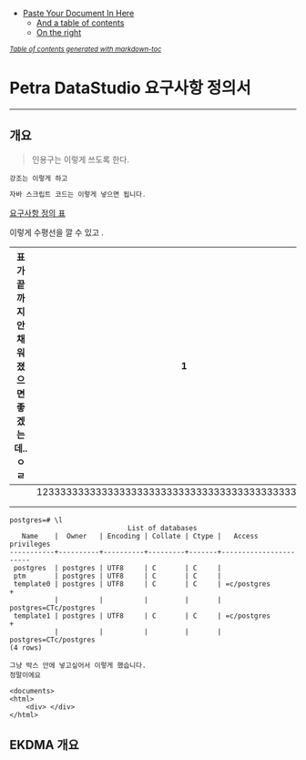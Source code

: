 

- [Paste Your Document In Here](#paste-your-document-in-here)
  * [And a table of contents](#and-a-table-of-contents)
  * [On the right](#on-the-right)

<small><i><a href='http://ecotrust-canada.github.io/markdown-toc/'>Table of contents generated with markdown-toc</a></i></small>

# Petra DataStudio 요구사항 정의서



---



## 개요

> 인용구는 이렇게 쓰도록 한다. 

`강조는 이렇게 하고`

``` javascript
자바 스크립트 코드는 이렇게 넣으면 됩니다. 
```

[요구사항 정의 표](https://docs.google.com/spreadsheets/d/1htLRTub0Rnggm9AoDVn2KFi21Gt0KK6ZEDJUu9GyLxE/edit?usp=sharing)


이렇게 수평선을 깔 수 있고 . 



| 표가 끝까지 안채워졌으면 좋겠는데.. ㅇㄹ | 1                                                  | 2                                                   |
| ---------------------------------------- | -------------------------------------------------- | --------------------------------------------------- |
|                                          | 12333333333333333333333333333333333333333333333333 | 111111111111111111111111111111112222222222222222221 |
|                                          |                                                    |                                                     |
|                                          |                                                    |                                                     |



``` shell
postgres=# \l
                             List of databases
   Name    |  Owner   | Encoding | Collate | Ctype |   Access privileges
-----------+----------+----------+---------+-------+-----------------------
 postgres  | postgres | UTF8     | C       | C     |
 ptm       | postgres | UTF8     | C       | C     |
 template0 | postgres | UTF8     | C       | C     | =c/postgres          +
           |          |          |         |       | postgres=CTc/postgres
 template1 | postgres | UTF8     | C       | C     | =c/postgres          +
           |          |          |         |       | postgres=CTc/postgres
(4 rows)
```





``` 
그냥 박스 안에 넣고싶어서 이렇게 했습니다. 
정말이에요

```

``` http
<documents>
<html>
	<div> </div>
</html>

```





## EKDMA 개요